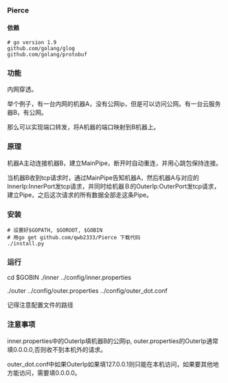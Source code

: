 ### Pierce

#### 依赖
```
# go version 1.9
github.com/golang/glog
github.com/golang/protobuf
```

### 功能
内网穿透。

举个例子，有一台内网的机器A，没有公网ip，但是可以访问公网。有一台云服务器B，有公网。

那么可以实现端口转发，将A机器的端口映射到B机器上。

### 原理
机器A主动连接机器B，建立MainPipe，断开时自动重连，并用心跳包保持连接。

当机器B收到tcp请求时，通过MainPipe告知机器A，然后机器A与对应的InnerIp:InnerPort发tcp请求，并同时给机器Ｂ的OuterIp:OuterPort发tcp请求，建立Pipe，之后这次请求的所有数据全部走这条Pipe。

### 安装
```
# 设置好$GOPATH, $GOROOT, $GOBIN
# 用go get github.com/qwb2333/Pierce 下载代码
./install.py
```

### 运行
cd $GOBIN
./inner ../config/inner.properties

./outer ../config/outer.properties ../config/outer_dot.conf

记得注意配置文件的路径

### 注意事项
inner.properties中的OuterIp填机器B的公网ip, outer.properties的OuterIp通常填0.0.0.0,否则收不到本机外的请求。

outer_dot.conf中如果OuterIp如果填127.0.0.1则只能在本机访问，如果要其他地方能访问，需要填0.0.0.0。
